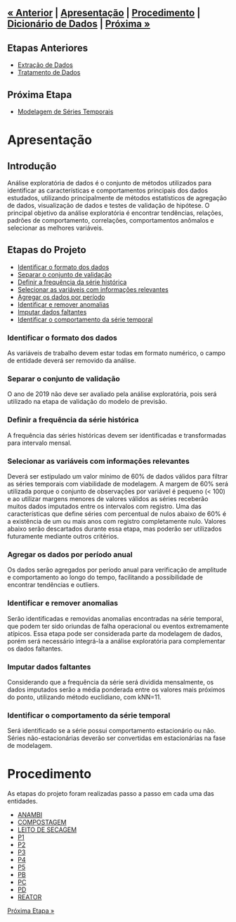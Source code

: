 <h2 style="text-align: left">

  [« Anterior](https://github.com/vcwild/wtp-clean) | [Apresentação](#ovr) | [Procedimento](#eda) | [Dicionário de Dados](./dicionario_dados.md) | [Próxima »](https://github.com/vcwild/wtp-model)

</h2>

## Etapas Anteriores

- [Extração de Dados](https://github.com/vcwild/wtp-extract)
- [Tratamento de Dados](https://github.com/vcwild/wtp-clean)

## Próxima Etapa

- [Modelagem de Séries Temporais](https://github.com/vcwild/wtp-model)

# Apresentação <a name="ovr"></a>

## Introdução

Análise exploratória de dados é o conjunto de métodos utilizados para identificar as características e comportamentos principais dos dados estudados, utilizando principalmente de métodos estatísticos de agregação de dados, visualização de dados e testes de validação de hipótese. 
O principal objetivo da análise exploratória é encontrar tendências, relações, padrões de comportamento, correlações, comportamentos anômalos e selecionar as melhores variáveis.

## Etapas do Projeto

- [Identificar o formato dos dados](#id)
- [Separar o conjunto de validação](#sep)
- [Definir a frequência da série histórica](#transf)
- [Selecionar as variáveis com informações relevantes](#select)
- [Agregar os dados por período](#agg)
- [Identificar e remover anomalias](#anom)
- [Imputar dados faltantes](#impute)
- [Identificar o comportamento da série temporal](#stat)


### Identificar o formato dos dados <a name="id"></a>

As variáveis de trabalho devem estar todas em formato numérico, o campo de entidade deverá ser removido da análise.

### Separar o conjunto de validação <a name="sep"></a>

O ano de 2019 não deve ser avaliado pela análise exploratória, pois será utilizado na etapa de validação do modelo de previsão.

### Definir a frequência da série histórica <a name="transf"></a>

A frequência das séries históricas devem ser identificadas e transformadas para intervalo mensal.

### Selecionar as variáveis com informações relevantes <a name="select"></a>

Deverá ser estipulado um valor mínimo de 60% de dados válidos para filtrar as séries temporais com viabilidade de modelagem. A margem de 60% será utilizada porque o conjunto de observações por variável é pequeno (< 100) e ao utilizar margens menores de valores válidos as séries receberão muitos dados imputados entre os intervalos com registro. 
Uma das características que define séries com percentual de nulos abaixo de 60% é a existência de um ou mais anos com registro completamente nulo. Valores abaixo serão descartados durante essa etapa, mas poderão ser utilizados futuramente mediante outros critérios.

### Agregar os dados por período anual <a name="agg"></a>

Os dados serão agregados por período anual para verificação de amplitude e comportamento ao longo do tempo, facilitando a possibilidade de encontrar tendências e outliers.

### Identificar e remover anomalias <a name="anom"></a>

Serão identificadas e removidas anomalias encontradas na série temporal, que podem ter sido oriundas de falha operacional ou eventos extremamente atípicos. Essa etapa pode ser considerada parte da modelagem de dados, porém será necessário integrá-la a análise exploratória para complementar os dados faltantes.

### Imputar dados faltantes <a name="impute"></a>

Considerando que a frequência da série será dividida mensalmente, os dados imputados serão a média ponderada entre os valores mais próximos do ponto, utilizando método euclidiano, com kNN=11.

### Identificar o comportamento da série temporal <a name="stat"></a>

Será identificado se a série possui comportamento estacionário ou não. Séries não-estacionárias deverão ser convertidas em estacionárias na fase de modelagem.

# Procedimento <a name="eda"></a>

As etapas do projeto foram realizadas passo a passo em cada uma das entidades.

- [ANAMBI](./EDA/EDA_anambi.ipynb)
- [COMPOSTAGEM](./EDA/EDA_compostagem.ipynb)
- [LEITO DE SECAGEM](./EDA/EDA_leito_de_secagem.ipynb)
- [P1](./EDA/EDA_p1.ipynb)
- [P2](./EDA/EDA_p2.ipynb)
- [P3](./EDA/EDA_p3.ipynb)
- [P4](./EDA/EDA_p4.ipynb)
- [P5](./EDA/EDA_p5.ipynb)
- [PB](./EDA/EDA_pb.ipynb)
- [PC](./EDA/EDA_pc.ipynb)
- [PD](./EDA/EDA_pd.ipynb)
- [REATOR](./EDA/EDA_reator.ipynb)

[Próxima Etapa »](https://github.com/vcwild/wtp-model)
